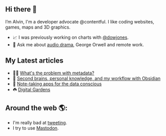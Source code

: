 ## Hi there 👋

I’m Alvin, I'm a developer advocate @contentful. I like coding websites, games, maps and 3D graphics. 

- 📈 I was previously working on charts with [@dowjones](https://github.com/dowjones).
- 💬 Ask me about [audio drama](https://alvin.codes/writing/audio-drama), George Orwell and remote work.

## My Latest articles

- 🕵️‍♂️ [What's the problem with metadata?](https://alvin.codes/writing/metadata)
- 🧠 [Second brains, personal knowledge, and my workflow with Obsidian](https://alvin.codes/writing/second-brains-personal-knowledge)
- 📝 [Note-taking apps for the data conscious](https://alvin.codes/writing/note-taking-apps)
- ☘️ [Digital Gardens](https://alvin.codes/writing/digital-gardens)

## Around the web 🌎:

- I'm really bad at [tweeting](https://alv.sh/twitter).
- I try to use [Mastodon](https://mastodon.social/@alvin).

